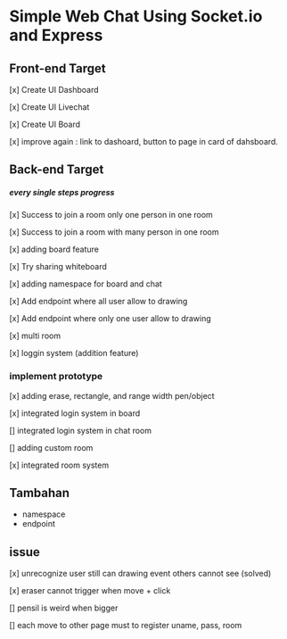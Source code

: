 # Simple Web Chat Using Socket.io and Express

## Front-end Target

[x] Create UI Dashboard

[x] Create UI Livechat

[x] Create UI Board

[x] improve again : link to dashoard, button to page in card of dahsboard.

## Back-end Target

##### every single steps progress

[x] Success to join a room only one person in one room

[x] Success to join a room with many person in one room

[x] adding board feature

[x] Try sharing whiteboard

[x] adding namespace for board and chat

[x] Add endpoint where all user allow to drawing

[x] Add endpoint where only one user allow to drawing

[x] multi room

[x] loggin system (addition feature)

### implement prototype

[x] adding erase, rectangle, and range width pen/object

[x] integrated login system in board

[] integrated login system in chat room

[] adding custom room

[x] integrated room system

## Tambahan

- namespace
- endpoint

## issue

[x] unrecognize user still can drawing event others cannot see (solved)

[x] eraser cannot trigger when move + click

[] pensil is weird when bigger

[] each move to other page must to register uname, pass, room

